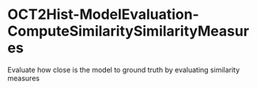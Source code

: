 # OCT2Hist-ModelEvaluation-ComputeSimilaritySimilarityMeasures
Evaluate how close is the model to ground truth by evaluating similarity measures
